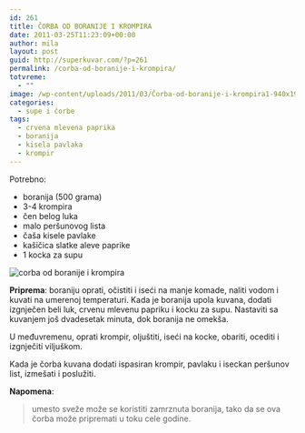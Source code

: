 ```yaml
---
id: 261
title: ČORBA OD BORANIJE I KROMPIRA
date: 2011-03-25T11:23:09+00:00
author: mila
layout: post
guid: http://superkuvar.com/?p=261
permalink: /corba-od-boranije-i-krompira/
totvreme:
  - ""
image: /wp-content/uploads/2011/03/Čorba-od-boranije-i-krompira1-940x198.jpg
categories:
  - supe i čorbe
tags:
  - crvena mlevena paprika
  - boranija
  - kisela pavlaka
  - krompir
---
```

Potrebno:

  * boranija (500 grama)
  * 3-4 krompira
  * čen belog luka
  * malo peršunovog lista
  * čaša kisele pavlake
  * kašičica slatke aleve paprike
  * 1 kocka za supu

![corba od boranije i krompira](/wp-content/uploads/2011/03/%C4%8Corba-od-boranije-i-krompira1-1024x768.jpg)

**Priprema**: boraniju oprati, očistiti i iseći na manje komade, naliti vodom i kuvati na umerenoj temperaturi. Kada je boranija upola kuvana, dodati izgnječen beli luk, crvenu mlevenu papriku i kocku za supu. Nastaviti sa kuvanjem još dvadesetak minuta, dok boranija ne omekša.

U međuvremenu, oprati krompir, oljuštiti, iseći na kocke, obariti, ocediti i izgnječiti viljuškom.

Kada je čorba kuvana dodati ispasiran krompir, pavlaku i iseckan peršunov list, izmešati i poslužiti.

**Napomena**: 
> umesto sveže može se koristiti zamrznuta boranija, tako da se ova čorba može pripremati u toku cele godine.

&nbsp;